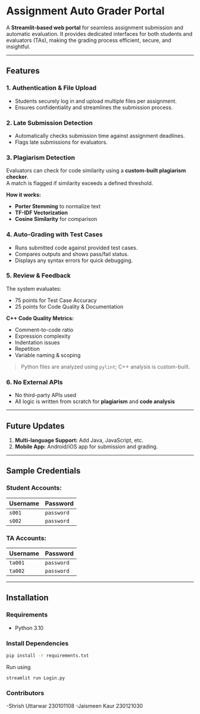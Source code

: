 # Assignment Auto Grader Portal

A **Streamlit-based web portal** for seamless assignment submission and automatic evaluation. It provides dedicated interfaces for both students and evaluators (TAs), making the grading process efficient, secure, and insightful.

---

##  Features

### 1.  Authentication & File Upload  
- Students securely log in and upload multiple files per assignment.  
- Ensures confidentiality and streamlines the submission process.

### 2.  Late Submission Detection  
- Automatically checks submission time against assignment deadlines.  
- Flags late submissions for evaluators.

### 3.  Plagiarism Detection  
Evaluators can check for code similarity using a **custom-built plagiarism checker**.  
A match is flagged if similarity exceeds a defined threshold.

**How it works:**
-  **Porter Stemming** to normalize text  
-  **TF-IDF Vectorization**  
-  **Cosine Similarity** for comparison

### 4. Auto-Grading with Test Cases  
- Runs submitted code against provided test cases.  
- Compares outputs and shows pass/fail status.  
- Displays any syntax errors for quick debugging.

### 5.  Review & Feedback  
The system evaluates:
- 75 points for Test Case Accuracy  
- 25 points for Code Quality & Documentation

**C++ Code Quality Metrics:**
-  Comment-to-code ratio  
-  Expression complexity  
-  Indentation issues  
-  Repetition  
-  Variable naming & scoping

> Python files are analyzed using `pylint`; C++ analysis is custom-built.

### 6.  No External APIs  
- No third-party APIs used  
- All logic is written from scratch for **plagiarism** and **code analysis**

---

##  Future Updates

1. **Multi-language Support:** Add Java, JavaScript, etc.  
2. **Mobile App:** Android/iOS app for submission and grading.

---

##  Sample Credentials

###  Student Accounts:
| Username     | Password   |
|--------------|------------|
| `s001`  | `password` |
| `s002`       | `password` |

### TA Accounts:
| Username     | Password   |
|--------------|------------|
| `ta001`      | `password` |
| `ta002`      | `password` |

---

##  Installation

###  Requirements
- Python 3.10

###  Install Dependencies
```bash
pip install -r requirements.txt
```
Run using
```
streamlit run Login.py
```
### Contributors 
-Shrish Uttarwar 230101108
-Jaismeen Kaur 230121030
